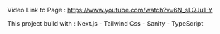 Video Link to Page : https://www.youtube.com/watch?v=6N_sLQJu1-Y

This project build with : Next.js - Tailwind Css - Sanity  - TypeScript
